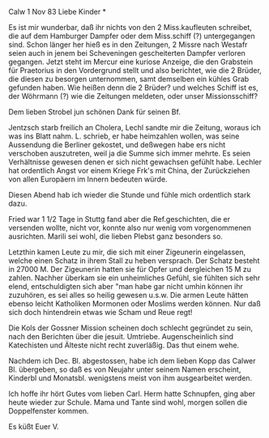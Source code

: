  Calw 1 Nov 83
Liebe Kinder <M>*

Es ist mir wunderbar, daß ihr nichts von den 2 Miss.kaufleuten schreibet, die auf dem Hamburger Dampfer oder dem Miss.schiff (?) untergegangen sind. Schon länger her hieß es in den Zeitungen, 2 Missre nach Westafr seien auch in jenem bei Scheveningen gescheiterten Dampfer verloren gegangen. Jetzt steht im Mercur eine kuriose Anzeige, die den Grabstein für Praetorius in den Vordergrund stellt und also berichtet, wie die 2 Brüder, die diesen zu besorgen unternommen, samt demselben ein kühles Grab gefunden haben. Wie heißen denn die 2 Brüder? und welches Schiff ist es, der Wöhrmann (?) wie die Zeitungen meldeten, oder unser Missionsschiff?

Dem lieben Strobel jun schönen Dank für seinen Bf.

Jentzsch starb freilich an Cholera, Lechl sandte mir die Zeitung, woraus ich was ins Blatt nahm. L. schrieb, er habe heimzahlen wollen, was seine Aussendung die Berliner gekostet, und deßwegen habe ers nicht verschoben auszutreten, weil ja die Summe sich immer mehrte. Es seien Verhältnisse gewesen denen er sich nicht gewachsen gefühlt habe. Lechler hat ordentlich Angst vor einem Kriege Frk's mit China, der Zurückziehen von allen Europäern im Innern bedeuten würde.

Diesen Abend hab ich wieder die Stunde und fühle mich ordentlich stark dazu.

Fried war 1 1/2 Tage in Stuttg fand aber die Ref.geschichten, die er versenden wollte, nicht vor, konnte also nur wenig vom vorgenommenen ausrichten. Marili sei wohl, die lieben Plebst ganz besonders so.

Letzthin kamen Leute zu mir, die sich mit einer Zigeunerin eingelassen, welche einen Schatz in ihrem Stall zu heben versprach. Der Schatz besteht in 27000 M. Der Zigeunerin hatten sie für Opfer und dergleichen 15 M zu zahlen. Nachher überkam sie ein unheimliches Gefühl, sie fühlten sich sehr elend, entschuldigten sich aber "man habe gar nicht umhin können ihr zuzuhören, es sei alles so heilig gewesen u.s.w. Die armen Leute hätten ebenso leicht Katholiken Mormonen oder Moslims werden können. Nur daß sich doch hintendrein etwas wie Scham und Reue regt!

Die Kols der Gossner Mission scheinen doch schlecht gegründet zu sein, nach den Berichten über die jesuit. Umtriebe. Augenscheinlich sind Katechisten und Älteste nicht recht zuverläßig. Das thut einem wehe.

Nachdem ich Dec. Bl. abgestossen, habe ich dem lieben Kopp das Calwer Bl. übergeben, so daß es von Neujahr unter seinem Namen erscheint, Kinderbl und Monatsbl. wenigstens meist von ihm ausgearbeitet werden.

Ich hoffe ihr hört Gutes vom lieben Carl. Herm hatte Schnupfen, ging aber heute wieder zur Schule. Mama und Tante sind wohl, morgen sollen die Doppelfenster kommen.

 Es küßt Euer V.
